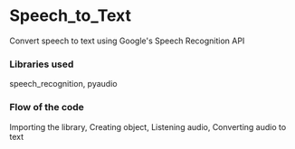# Speech_to_Text
Convert speech to text using Google's Speech Recognition API

### Libraries used
speech_recognition, pyaudio

### Flow of the code
Importing the library, Creating object, Listening audio, Converting audio to text
